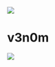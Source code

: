 ![](https://user-images.githubusercontent.com/88527426/159282673-230137e6-1d75-440f-a9a0-ba5c2af81e59.jpeg)
# v3n0m
![](https://user-images.githubusercontent.com/88527426/160154330-55d871a7-904f-4b34-91d3-895d519b2e2a.jpeg)
